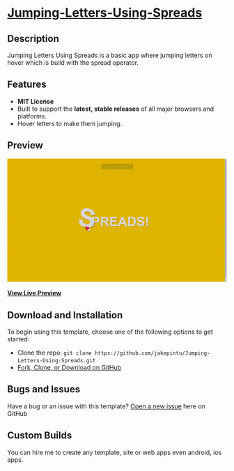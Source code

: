 # [Jumping-Letters-Using-Spreads](https://jakepintu.github.io/Jumping-Letters-Using-Spreads/)

## Description

Jumping Letters Using Spreads is a basic app where jumping letters on hover which is build with the spread operator.

## Features

  * <strong>MIT License</strong>
  * Built to support the <strong>latest, stable releases</strong> of all major browsers and platforms.
  * Hover letters to make them jumping.

## Preview

[![Jumping-Letters-Using-Spreads Preview](https://raw.githubusercontent.com/jakepintu/Jumping-Letters-Using-Spreads/master/gif/Jumping%20Letters%20Using%20Spreads.gif)](https://jakepintu.github.io/Jumping-Letters-Using-Spreads/)

**[View Live Preview](https://jakepintu.github.io/Jumping-Letters-Using-Spreads/)**

## Download and Installation

To begin using this template, choose one of the following options to get started:
* Clone the repo: `git clone https://github.com/jakepintu/Jumping-Letters-Using-Spreads.git`
* [Fork, Clone, or Download on GitHub](https://github.com/jakepintu/Jumping-Letters-Using-Spreads.git)

## Bugs and Issues

Have a bug or an issue with this template? [Open a new issue](https://github.com/jakepintu/Jumping-Letters-Using-Spreads/issues) here on GitHub

## Custom Builds

You can hire me to create any template, site or web apps even android, ios apps.
